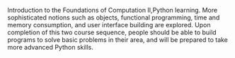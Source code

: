 
Introduction to the Foundations of Computation II,Python learning. More sophisticated notions such as objects, functional programming, time and memory consumption, and user interface building are explored. Upon completion of this two course sequence, people should be able to build programs to solve basic problems in their area, and will be prepared to take more advanced Python skills. 
